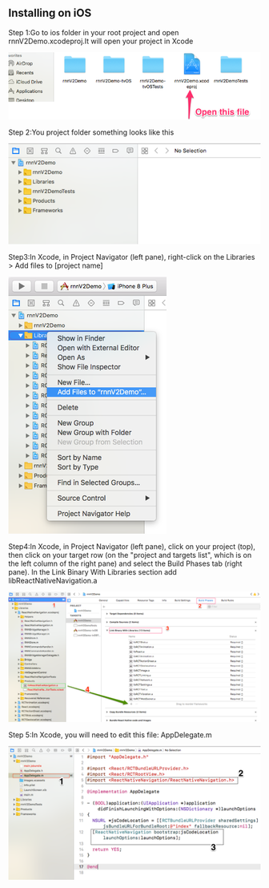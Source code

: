 
<html>
  <h2>Installing on iOS</h2>
  <p>Step 1:Go to ios folder in your root project and open rnnV2Demo.xcodeproj.It will open your project in Xcode</p>
   <img src="./documentation/images_ios/openWorkSpace.png"/>
  <p>Step 2:You project folder something looks like this</p>
  <img src="./documentation/images_ios/foldersinxcode.png"/>
  <p>Step3:In Xcode, in Project Navigator (left pane), right-click on the Libraries > Add files to [project name]</p>
  <img src="./documentation/images_ios/dragdrop.png"/>
  <p>Step4:In Xcode, in Project Navigator (left pane), click on your project (top), then click on your target row (on the "project and targets list", which is on the left column of the right pane) and select the Build Phases tab (right pane). In the Link Binary With Libraries section add libReactNativeNavigation.a</p>
  <img src="./documentation/images_ios/step2.png"/>
  <p>Step 5:In Xcode, you will need to edit this file: AppDelegate.m</p>
    <img src="./documentation/images_ios/finalstep.png"/>
</html>
